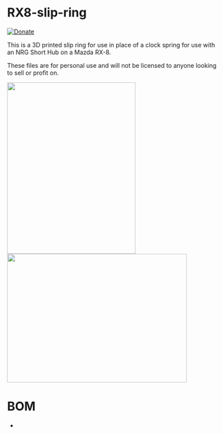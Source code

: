 # RX8-slip-ring

[![Donate](https://img.shields.io/badge/Donate-PayPal-green.svg)](https://www.paypal.com/cgi-bin/webscr?cmd=_donations&business=GA2ATM7VC5LZL&currency_code=USD&source=url)

This is a 3D printed slip ring for use in place of a clock spring for use with an NRG Short Hub on a Mazda RX-8.

These files are for personal use and will not be licensed to anyone looking to sell or profit on.

<img src="https://i.imgur.com/uMZBzmw.png" width="300" height="400">    <img src="https://i.imgur.com/bZqwtLo.jpg" width="420" height="300">


# BOM
-
